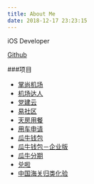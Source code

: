 ```yaml
---
title: About Me
date: 2018-12-17 23:23:15
---
```

iOS Developer

[Github](https://github.com/wuchuwuyou)

###项目

- [掌尚机场](https://itunes.apple.com/cn/app/zhang-shang-ji-chang/id768743884?mt=8)
- [机场达人](https://itunes.apple.com/cn/app/ji-chang-da-ren-rang-chu-xing/id580453110?mt=8)
- [党建云](https://itunes.apple.com/cn/app/dang-jian-yun-hu-lian-wang+dang/id921985296?mt=8)
- [易社区](https://itunes.apple.com/cn/app/yi-she-qu/id921925500?mt=8)
- [天房用餐](https://itunes.apple.com/cn/app/tian-fang-yong-can/id1018687034?mt=8)
- [用车申请](https://itunes.apple.com/cn/app/yong-che-shen-qing/id990862190?mt=8)
- [瓜牛钱包](https://itunes.apple.com/cn/app/gua-niu-qian-bao/id1086534764?mt=8)
- [瓜牛钱包－企业版](https://www.pgyer.com/QYu8)
- [瓜牛分期](https://www.pgyer.com/Ia7V)
- [兑啦](https://itunes.apple.com/cn/app/dui-la-xue-sheng-dai/id1080869654?mt=8)
- [中国海关归类化验](https://itunes.apple.com/cn/app/zhong-guo-hai-guan-gui-lei/id1131133786?mt=8)
